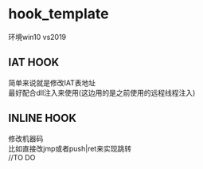 # hook_template  
环境win10 vs2019  
## IAT HOOK  
简单来说就是修改IAT表地址  
最好配合dll注入来使用(这边用的是之前使用的远程线程注入)  
## INLINE HOOK  
修改机器码  
比如直接改jmp或者push|ret来实现跳转  
//TO DO
